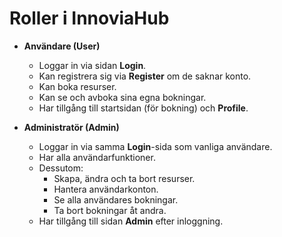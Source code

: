 # Roller i InnoviaHub

- **Användare (User)**  
  - Loggar in via sidan **Login**.  
  - Kan registrera sig via **Register** om de saknar konto.  
  - Kan boka resurser.  
  - Kan se och avboka sina egna bokningar.  
  - Har tillgång till startsidan (för bokning) och **Profile**.  

- **Administratör (Admin)**  
  - Loggar in via samma **Login**-sida som vanliga användare.  
  - Har alla användarfunktioner.  
  - Dessutom:  
    - Skapa, ändra och ta bort resurser.  
    - Hantera användarkonton.  
    - Se alla användares bokningar.  
    - Ta bort bokningar åt andra.  
  - Har tillgång till sidan **Admin** efter inloggning.  
